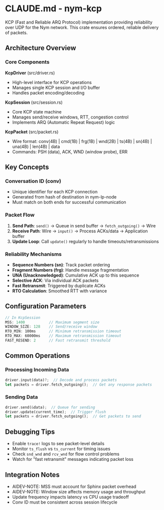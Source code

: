 # CLAUDE.md - nym-kcp

KCP (Fast and Reliable ARQ Protocol) implementation providing reliability over UDP for the Nym network. This crate ensures ordered, reliable delivery of packets.

## Architecture Overview

### Core Components

**KcpDriver** (src/driver.rs)
- High-level interface for KCP operations
- Manages single KCP session and I/O buffer
- Handles packet encoding/decoding

**KcpSession** (src/session.rs)
- Core KCP state machine
- Manages send/receive windows, RTT, congestion control
- Implements ARQ (Automatic Repeat Request) logic

**KcpPacket** (src/packet.rs)
- Wire format: conv(4B) | cmd(1B) | frg(1B) | wnd(2B) | ts(4B) | sn(4B) | una(4B) | len(4B) | data
- Commands: PSH (data), ACK, WND (window probe), ERR

## Key Concepts

### Conversation ID (conv)
- Unique identifier for each KCP connection
- Generated from hash of destination in nym-lp-node
- Must match on both ends for successful communication

### Packet Flow
1. **Send Path**: `send()` → Queue in send buffer → `fetch_outgoing()` → Wire
2. **Receive Path**: Wire → `input()` → Process ACKs/data → Application buffer
3. **Update Loop**: Call `update()` regularly to handle timeouts/retransmissions

### Reliability Mechanisms
- **Sequence Numbers (sn)**: Track packet ordering
- **Fragment Numbers (frg)**: Handle message fragmentation
- **UNA (Unacknowledged)**: Cumulative ACK up to this sequence
- **Selective ACK**: Via individual ACK packets
- **Fast Retransmit**: Triggered by duplicate ACKs
- **RTO Calculation**: Smoothed RTT with variance

## Configuration Parameters

```rust
// In KcpSession
MSS: 1400           // Maximum segment size
WINDOW_SIZE: 128    // Send/receive window
RTO_MIN: 100ms      // Minimum retransmission timeout
RTO_MAX: 60000ms    // Maximum retransmission timeout
FAST_RESEND: 2      // Fast retransmit threshold
```

## Common Operations

### Processing Incoming Data
```rust
driver.input(data)?;  // Decode and process packets
let packets = driver.fetch_outgoing();  // Get any response packets
```

### Sending Data
```rust
driver.send(&data);  // Queue for sending
driver.update(current_time);  // Trigger flush
let packets = driver.fetch_outgoing();  // Get packets to send
```

## Debugging Tips

- Enable `trace!` logs to see packet-level details
- Monitor `ts_flush` vs `ts_current` for timing issues
- Check `snd_wnd` and `rcv_wnd` for flow control problems
- Watch for "fast retransmit" messages indicating packet loss

## Integration Notes

- AIDEV-NOTE: MSS must account for Sphinx packet overhead
- AIDEV-NOTE: Window size affects memory usage and throughput
- Update frequency impacts latency vs CPU usage tradeoff
- Conv ID must be consistent across session lifecycle